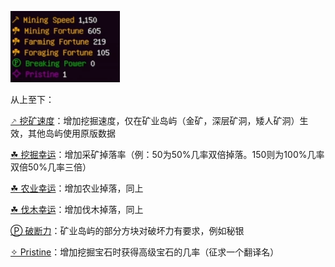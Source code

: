 ![](https://raw.githubusercontent.com/huoyan1231/Hypixel-skyblock-Tutorial-for-cn-players/main/src/gathering-stats.png)

从上至下：

[⸕ 挖矿速度](https://hypixel-skyblock.fandom.com/wiki/Mining_Speed)：增加挖掘速度，仅在矿业岛屿（金矿，深层矿洞，矮人矿洞）生效，其他岛屿使用原版数据

[☘ 挖掘幸运](https://hypixel-skyblock.fandom.com/wiki/Mining_Fortune)：增加采矿掉落率（例：50为50%几率双倍掉落。150则为100%几率双倍50%几率三倍）

[☘ 农业幸运](https://hypixel-skyblock.fandom.com/wiki/Farming_Fortune)：增加农业掉落，同上

[☘ 伐木幸运](https://hypixel-skyblock.fandom.com/wiki/Foraging_Fortune)：增加伐木掉落，同上

[Ⓟ 破断力](https://hypixel-skyblock.fandom.com/wiki/Breaking_Power)：矿业岛屿的部分方块对破坏力有要求，例如秘银

[✧ Pristine](https://hypixel-skyblock.fandom.com/wiki/Pristine)：增加挖掘宝石时获得高级宝石的几率（征求一个翻译名）

